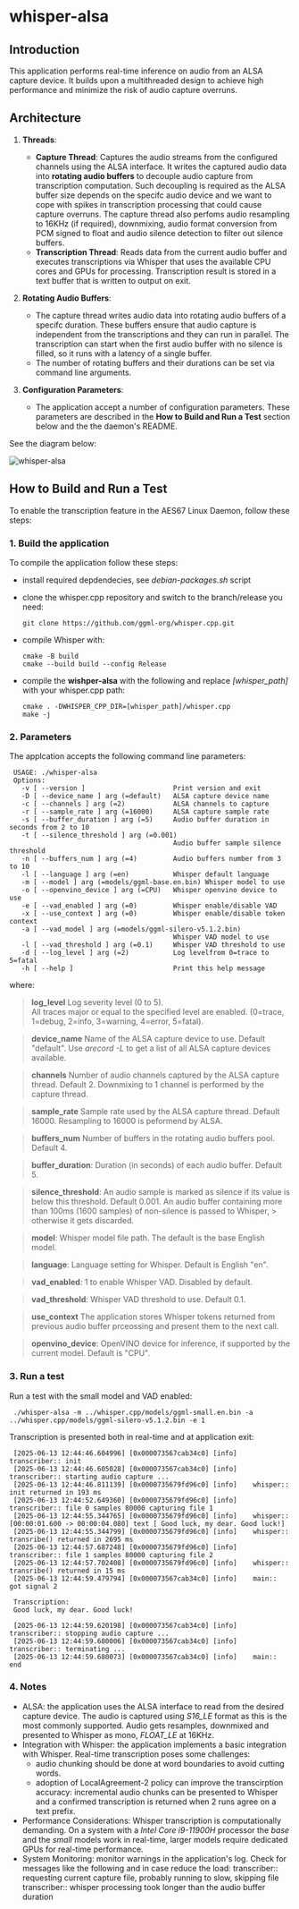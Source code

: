 # whisper-alsa

## Introduction

This application performs real-time inference on audio from an ALSA capture device.
It builds upon a multithreaded design to achieve high performance and minimize the risk of audio capture overruns.

## Architecture

1. **Threads**:
   - **Capture Thread**: Captures the audio streams from the configured channels using the ALSA interface. It writes the captured audio data into **rotating audio buffers** to decouple audio capture from transcription computation. Such decoupling is required as the ALSA buffer size depends on the specifc audio device and we want to cope with spikes in transcription processing that could cause capture overruns.
   The capture thread also perfoms audio resampling to 16KHz (if required), downmixing, audio format conversion from PCM signed to float and audio silence detection to filter out silence buffers.
   - **Transcription Thread**: Reads data from the current audio buffer and executes transcriptions via Whisper that uses the available CPU cores and GPUs for processing. Transcription result is stored in a text buffer that is written to output on exit.

2. **Rotating Audio Buffers**:
   - The capture thread writes audio data into rotating audio buffers of a specifc duration. These buffers ensure that audio capture is independent from the transcriptions and they can run in parallel. The transcription can start when the first audio buffer with no silence is filled, so it runs with a latency of a single buffer.
   - The number of rotating buffers and their durations can be set via command line arguments.

4. **Configuration Parameters**:
   - The application accept a number of configuration parameters. These parameters are described in the **How to Build and Run a Test** section below and the the daemon's README.

See the diagram below:

![whisper-alsa](https://github.com/user-attachments/assets/8dfd393d-8f03-4c2f-8a43-7935a9651760)

## How to Build and Run a Test

To enable the transcription feature in the AES67 Linux Daemon, follow these steps:

### 1. Build the application

To compile the application follow these steps:

- install required depdendecies, see _debian-packages.sh_ script

- clone the whisper.cpp repository and switch to the branch/release you need:

      git clone https://github.com/ggml-org/whisper.cpp.git

- compile Whisper with:

      cmake -B build
      cmake --build build --config Release

- compile the **wishper-alsa** with the following and replace _[whisper_path]_ with your whisper.cpp path:

      cmake . -DWHISPER_CPP_DIR=[whisper_path]/whisper.cpp
      make -j

### 2. Parameters

The applcation accepts the following command line parameters:

     USAGE: ./whisper-alsa
     Options:
       -v [ --version ]                      Print version and exit
       -D [ --device_name ] arg (=default)   ALSA capture device name
       -c [ --channels ] arg (=2)            ALSA channels to capture
       -r [ --sample_rate ] arg (=16000)     ALSA capture sample rate
       -s [ --buffer_duration ] arg (=5)     Audio buffer duration in seconds from 2 to 10
       -t [ --silence_threshold ] arg (=0.001) 
                                             Audio buffer sample silence threshold
       -n [ --buffers_num ] arg (=4)         Audio buffers number from 3 to 10
       -l [ --language ] arg (=en)           Whisper default language
       -m [ --model ] arg (=models/ggml-base.en.bin) Whisper model to use
       -o [ --openvino_device ] arg (=CPU)   Whisper openvino device to use
       -e [ --vad_enabled ] arg (=0)         Whisper enable/disable VAD
       -x [ --use_context ] arg (=0)         Whisper enable/disable token context
       -a [ --vad_model ] arg (=models/ggml-silero-v5.1.2.bin) 
                                             Whisper VAD model to use
       -l [ --vad_threshold ] arg (=0.1)     Whisper VAD threshold to use
       -d [ --log_level ] arg (=2)           Log levelfrom 0=trace to 5=fatal
       -h [ --help ]                         Print this help message

where:

> **log\_level**
> Log severity level (0 to 5).    
> All traces major or equal to the specified level are enabled. (0=trace, 1=debug, 2=info, 3=warning, 4=error, 5=fatal).

> **device\_name**
> Name of the ALSA capture device to use. Default "default".
> Use _arecord -L_ to get a list of all ALSA capture devices available.

> **channels**
> Number of audio channels captured by the ALSA capture thread. Default 2.
> Downmixing to 1 channel is performed by the capture thread.

> **sample\_rate**
> Sample rate used by the ALSA capture thread. Default 16000.
> Resampling to 16000 is peformend by ALSA.

> **buffers\_num**
> Number of buffers in the rotating audio buffers pool. Default 4.

> **buffer\_duration**: 
> Duration (in seconds) of each audio buffer. Default 5.

> **silence_threshold**: 
> An audio sample is marked as silence if its value is below this threshold. Default 0.001.
> An audio buffer containing more than 100ms (1600 samples) of non-silence is passed to Whisper, > otherwise it gets discarded.

> **model**: 
> Whisper model file path. The default is the base English model.

> **language**: 
> Language setting for Whisper. Default is English "en".

> **vad\_enabled**: 
> 1 to enable Whisper VAD. Disabled by default.

> **vad\_threshold**: 
> Whisper VAD threshold to use. Default 0.1.

> **use\_context**
> The application stores Whisper tokens returned from previous audio buffer prceossing and 
> present them to the next call.

> **openvino\_device**: 
> OpenVINO device for inference, if supported by the current model. Default is "CPU".

### 3. Run a test

Run a test with the small model and VAD enabled:

     ./whisper-alsa -m ../whisper.cpp/models/ggml-small.en.bin -a ../whisper.cpp/models/ggml-silero-v5.1.2.bin -e 1 

Transcription is presented both in real-time and at application exit:

     [2025-06-13 12:44:46.604996] [0x000073567cab34c0] [info]    transcriber:: init
     [2025-06-13 12:44:46.605028] [0x000073567cab34c0] [info]    transcriber:: starting audio capture ... 
     [2025-06-13 12:44:46.811139] [0x0000735679fd96c0] [info]    whisper:: init returned in 193 ms
     [2025-06-13 12:44:52.649360] [0x0000735679fd96c0] [info]    transcriber:: file 0 samples 80000 capturing file 1
     [2025-06-13 12:44:55.344765] [0x0000735679fd96c0] [info]    whisper:: [00:00:01.600 -> 00:00:04.080] text [ Good luck, my dear. Good luck!] 
     [2025-06-13 12:44:55.344799] [0x0000735679fd96c0] [info]    whisper:: transribe() returned in 2695 ms
     [2025-06-13 12:44:57.687248] [0x0000735679fd96c0] [info]    transcriber:: file 1 samples 80000 capturing file 2
     [2025-06-13 12:44:57.702408] [0x0000735679fd96c0] [info]    whisper:: transribe() returned in 15 ms
     [2025-06-13 12:44:59.479794] [0x000073567cab34c0] [info]    main:: got signal 2

     Transcription:
     Good luck, my dear. Good luck!

     [2025-06-13 12:44:59.620198] [0x000073567cab34c0] [info]    transcriber:: stopping audio capture ... 
     [2025-06-13 12:44:59.680006] [0x000073567cab34c0] [info]    transcriber:: terminating ... 
     [2025-06-13 12:44:59.680073] [0x000073567cab34c0] [info]    main:: end

### 4. Notes

- ALSA: the application uses the ALSA interface to read from the desired capture device. The audio is captured using _S16_LE_ format as this is the most commonly supported. Audio gets resamples, downmixed and presented to Whisper as mono, _FLOAT_LE_ at 16KHz.
- Integration with Whisper: the application implements a basic integration with Whisper. Real-time transcription poses some challenges: 
  - audio chunking should be done at word boundaries to avoid cutting words.
  - adoption of LocalAgreement-2 policy can improve the transcirption accuracy: incremental audio chunks can be presented to Whisper and a confirmed transcription is returned when 2 runs agree on a text prefix.
- Performance Considerations: Whisper transcription is computationally demanding. On a system with a _Intel Core i9-11900H_ processor the _base_ and the _small_ models work in real-time, larger models require dedicated GPUs for real-time performance.
- System Monitoring: monitor warnings in the application's log. Check for messages like the following and in case reduce the load:
      transcriber:: requesting current capture file, probably running to slow, skipping file     
      transcriber:: whisper processing took longer than the audio buffer duration


